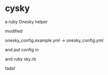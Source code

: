 cysky
=====

a ruby Onesky helper

modified

onesky_config.example.yml -> onesky_config.yml

and put config in

and ruby sky.rb

tada!
